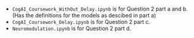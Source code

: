 - `CogAI_Coursework_WithOut_Delay.ipynb` is for Question 2 part a and b. (Has the definitions for the models as descibed in part a)
- `CogAI_Coursework_Delay.ipynb` is for Question 2 part c.  
- `Neuromodulation.ipynb` is for Question 2 part d.
